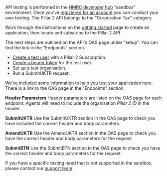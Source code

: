 API testing is performed in the [HMRC developer hub](https://developer.tax.service.gov.uk/api-documentation) “sandbox” environment. Once you’ve [registered for an account](https://developer.service.hmrc.gov.uk/developer/registration) you can conduct your own testing. The Pillar 2 API belongs to the "Corporation Tax" category. 

Work through the instructions on the [getting started](https://developer.service.hmrc.gov.uk/api-documentation/docs/using-the-hub) page to create an application, then locate and subscribe to the Pillar 2 API.

The next steps are outlined on the API's OAS page under "setup". You can find the link in the "Endpoints" section.

- [Create a test user](https://developer.service.hmrc.gov.uk/api-documentation/docs/testing/test-users-test-data-stateful-behaviour) with a Pillar 2 Subscription. 
- [Create a bearer token](https://developer.service.hmrc.gov.uk/api-documentation/docs/authorisation/user-restricted-endpoints) for the test user.
- Set up a test organisation.
- Run a SubmitUKTR request.

We’ve included some information to help you test your application here. There is a link to the OAS page in the "Endpoints" section.

**Header Parameters**
Header parameters are listed on the OAS page for each endpoint. Agents will need to include the organisation *Pillar 2 ID* in the header. 

**SubmitUKTR**
Use the SubmitUKTR section in the OAS page to check you have included the correct header and body parameters.

**AmendUKTR**
Use the AmendUKTR section in the OAS page to check you have the correct header and body parameters for the request. 

**SubmitBTN**
Use the SubmitBTN section in the OAS page to check you have the correct header and body parameters for the request. 

If you have a specific testing need that is not supported in the sandbox, please contact our [support team](https://developer.service.hmrc.gov.uk/developer/support).


